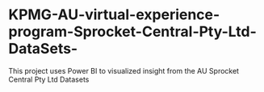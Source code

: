# KPMG-AU-virtual-experience-program-Sprocket-Central-Pty-Ltd-DataSets-
This project uses Power BI to visualized insight from the AU Sprocket Central Pty Ltd Datasets
